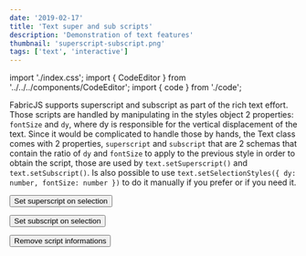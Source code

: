 ```yaml
---
date: '2019-02-17'
title: 'Text super and sub scripts'
description: 'Demonstration of text features'
thumbnail: 'superscript-subscript.png'
tags: ['text', 'interactive']
---
```


import './index.css';
import { CodeEditor } from '../../../components/CodeEditor';
import { code } from './code';

FabricJS supports superscript and subscript as part of the rich text effort.
Those scripts are handled by manipulating in the styles object 2 properties: `fontSize` and `dy`, where dy is responsible for the vertical displacement of the text.
Since it would be complicated to handle those by hands, the Text class comes with 2 properties, `superscript` and `subscript` that are 2 schemas that contain the ratio of `dy` and `fontSize` to apply to the previous style in order to obtain the script, those are used by `text.setSuperscript()` and `text.setSubscript()`.
Is also possible to use `text.setSelectionStyles({ dy: number, fontSize: number })` to do it manually if you prefer or if you need it.

<CodeEditor code={code} canvasId="test1" >
    <div className="controls">
        <p>
            <button id="super">Set superscript on selection</button>
        </p>
        <p>
            <button id="sub">Set subscript on selection</button>
        </p>
        <p>
            <button id="remove">Remove script informations</button>
        </p>
    </div>
    <canvas  width="600" height="500" id="test1"></canvas>
</CodeEditor>
